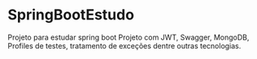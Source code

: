 # SpringBootEstudo
 Projeto para estudar spring boot
 Projeto com JWT, Swagger, MongoDB, Profiles de testes, tratamento de exceções dentre outras tecnologias.
